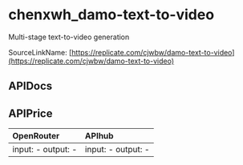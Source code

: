 # chenxwh_damo-text-to-video

Multi-stage text-to-video generation

SourceLinkName: [https://replicate.com/cjwbw/damo-text-to-video](https://replicate.com/cjwbw/damo-text-to-video)

## APIDocs



## APIPrice

| OpenRouter | APIhub |
|:---|:---|
| input: - output: - | input: - output: - |
